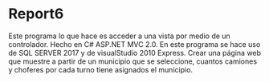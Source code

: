 # Report6
Este programa lo que hace es acceder a una vista por medio de un controlador.
Hecho en C# ASP.NET MVC 2.0.
En este programa se hace uso de SQL SERVER 2017 y de visualStudio 2010 Express.
Crear una página web que muestre a partir de un municipio que se seleccione, cuantos camiones y choferes por cada turno tiene asignados el municipio.
